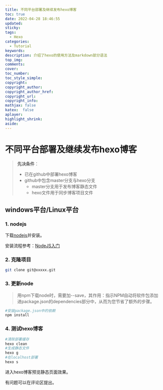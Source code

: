 ```yaml
---
title: 不同平台部署及继续发布hexo博客
toc: true
date: 2022-04-28 18:46:55
updated:
sticky:
tags:
  - Hexo
categories:
  - Tutorial
keywords:
description: 介绍了hexo的使用方法及markdown部分语法
top_img:
comments:
cover:
toc_number:
toc_style_simple:
copyright:
copyright_author:
copyright_author_href:
copyright_url:
copyright_info:
mathjax: false
katex:  false
aplayer:
highlight_shrink:
aside:
---
```

# 不同平台部署及继续发布hexo博客
> **先决条件**：
> - 已在github中部署hexo博客
> - github中包含master分支与hexo分支
>   - master分支用于发布博客静态文件
>   - hexo文件用于同步博客项目文件
## windows平台/Linux平台

### 1. nodejs
下载[nodejs](http://nodejs.cn/)并安装。

安装流程参考：[NodeJS入门](https://blog.csdn.net/muzidigbig/article/details/80493880)
### 2. 克隆项目
```bash
git clone git@xxxxx.git
```
### 3. 更新node
> 用npm下载node时，需要加--save，其作用：指示NPM自动将软件包添加进package.json的dependencies部分中，从而为您节省了额外的步骤。
```bash
#安装package.json中的依赖
npm install
```
### 4. 测试hexo博客
```bash
#清除部署缓存
hexo clean
#生成静态文件  
hexo g
#在localhost部署      
hexo s      
```
进入hexo博客预览静态页面效果。

有问题可以在评论区提出。